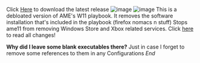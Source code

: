 Click [Here](https://github.com/miqumi/AME-11/releases/) to download the latest release
![image](https://github.com/miqumi/AME-11/assets/80510430/f701357f-0d01-4511-9d14-a102ed50713a)
![image](https://github.com/miqumi/AME-11/assets/80510430/ab446bb5-d80a-4882-b669-049be7b36a32)
This is a debloated version of AME's W11 playbook.
It removes the software installation that's included in the playbook (firefox nomacs n stuff)
Stops ame11 from removing Windows Store and Xbox related services.
Click [here](https://github.com/miqumi/AME-11/commits/main) to read all changes!


**Why did I leave some blank executables there?**
Just in case I forget to remove some references to them in any Configurations
_End_